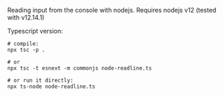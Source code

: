 Reading input from the console with nodejs.
Requires nodejs v12 (tested with v12.14.1)

Typescript version:
```
# compile:
npx tsc -p .

# or
npx tsc -t esnext -m commonjs node-readline.ts

# or run it directly:
npx ts-node node-readline.ts
```
